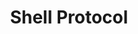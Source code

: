 ---
title: Shell Protocol
category:
  - Defi
ApprovedOn: Q1 2024
externalUrl: "#"
type: Grant 
grantType: Project
---